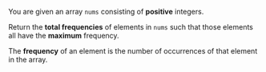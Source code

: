 You are given an array `nums` consisting of **positive** integers.

Return the **total frequencies** of elements in `nums` such that those elements all have the **maximum** frequency.

The **frequency** of an element is the number of occurrences of that element in the array.